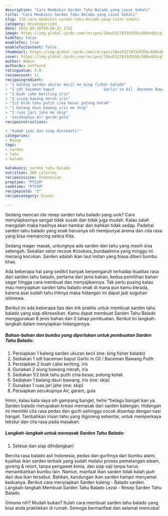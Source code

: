 ```yaml
---
description: "Cara Membikin Sarden Tahu Balado yang Lezat Sekali"
title: "Cara Membikin Sarden Tahu Balado yang Lezat Sekali"
slug: 378-cara-membikin-sarden-tahu-balado-yang-lezat-sekali
category: Uncategorized
date: 2022-05-10T09:50:23.175Z
image: https://img-global.cpcdn.com/recipes/18ea5327833d555b/680x482cq70/sarden-tahu-balado-foto-resep-utama.jpg
hideToc: false
enableToc: true
enableTocContent: false
thumbnail: https://img-global.cpcdn.com/recipes/18ea5327833d555b/680x482cq70/sarden-tahu-balado-foto-resep-utama.jpg
cover: https://img-global.cpcdn.com/recipes/18ea5327833d555b/680x482cq70/sarden-tahu-balado-foto-resep-utama.jpg
author: Admin
authorAv: notfound
ratingvalue: 3.8
reviewcount: 11
recipeingredient:
- "1 kaleng sarden ukuran kecil me king fisher balado"
- "1 sdt baceman baput                      Garlic in Oil  Baceman Bawang Putih"
- "2 buah cabe keriting iris"
- "2 siung bawang merah iris"
- "1/2 blok tahu putih cina besar potong kotak"
- "1 batang daun bawang iris me skip"
- "1 ruas jari jahe me skip"
- "secukupnya Air garam gula"
recipeinstructions:

- "Sudah jadi dan siap dinikmati!"
categories:
- Resep
tags:
- sarden
- tahu
- balado

katakunci: sarden tahu balado 
nutrition: 289 calories
recipecuisine: Indonesian
preptime: "PT21M"
cooktime: "PT55M"
recipeyield: "2"
recipecategory: Dinner

---
```





Sedang mencari ide resep sarden tahu balado yang unik? Cara menyiapkannya sangat tidak susah dan tidak juga mudah. Kalau salah mengolah maka hasilnya akan hambar dan bahkan tidak sedap. Padahal sarden tahu balado yang enak harusnya sih mempunyai aroma dan cita rasa yang bisa memancing selera Kita.





Sedang mager masak, untungnya ada sarden dan tahu yang masih sisa setengah. Sekalian setor recook #cookies_bundaalmira yang minggu ini menang kocokan. Sarden adalah ikan laut instan yang biasa diberi bumbu khas.

Ada beberapa hal yang sedikit banyak berpengaruh terhadap kualitas rasa dari sarden tahu balado, pertama dari jenis bahan, kedua pemilihan bahan segar hingga cara membuat dan menyajikannya. Tak perlu pusing kalau mau menyiapkan sarden tahu balado enak di mana pun kamu berada, karena asal sudah tahu triknya maka hidangan ini dapat jadi suguhan istimewa.






Berikut ini ada beberapa tips dan trik praktis untuk membuat sarden tahu balado yang siap dikreasikan. Kamu dapat membuat Sarden Tahu Balado menggunakan 8 jenis bahan dan 0 tahap pembuatan. Berikut ini langkah-langkah dalam menyiapkan hidangannya.

<!--inarticleads1-->

##### Bahan-bahan dan bumbu yang diperlukan untuk pembuatan Sarden Tahu Balado:

1. Persiapkan 1 kaleng sarden ukuran kecil (me: king fisher balado)
1. Sediakan 1 sdt baceman baput                      Garlic in Oil / Baceman Bawang Putih
1. Persiapkan 2 buah cabe keriting, iris
1. Gunakan 2 siung bawang merah, iris
1. Sediakan 1/2 blok tahu putih cina besar, potong kotak
1. Sediakan 1 batang daun bawang, iris (me: skip)
1. Gunakan 1 ruas jari jahe (me: skip)
1. Persiapkan secukupnya Air, garam, gula


Hmm, kalau kata saya sih gampang banget, hehe *belagu banget kan ya. Sarden balado merupakan kreasi memasak dari sarden kalengan. Hidangan ini memiliki cita rasa pedas dan gurih sehingga cocok disantap dengan nasi hangat. Tambahkan irisan tahu yang digoreng sebentar, untuk memperkaya tekstur dan cita rasa pada masakan. 

<!--inarticleads2-->

##### Langkah-langkah untuk memasak Sarden Tahu Balado:


1. Selesai dan siap dihidangkan!

Bercita rasa balado asli Indonesia, pedas dan gurihnya dari bumbu alami, kualitas ikan sarden terbaik yang sudah melalui proses pematangan steam, goreng &amp; retort, tanpa pengawet kimia, dan siap saji tanpa harus menambahkan bumbu lain. Namun, manfaat ikan sarden tidak kalah jauh dari dua ikan tersebut. Bahkan, kandungan ikan sarden hampir menyamai keduanya. Berikut cara menyiapkan Sarden kaleng - Balado sarden. Langkah-langkah Membuat Sarden Tahu Balado Lezat - Resep Sarden Tahu Balado. 

Gimana nih? Mudah bukan? Itulah cara membuat sarden tahu balado yang bisa anda praktikkan di rumah. Semoga bermanfaat dan selamat mencoba!

